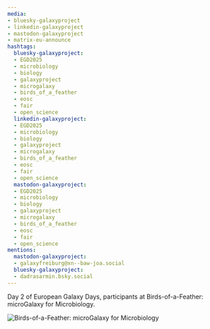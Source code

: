 ```yaml
---
media:
- bluesky-galaxyproject
- linkedin-galaxyproject
- mastodon-galaxyproject
- matrix-eu-announce
hashtags:
  bluesky-galaxyproject:
  - EGD2025
  - microbiology
  - biology
  - galaxyproject
  - microgalaxy
  - birds_of_a_feather
  - eosc
  - fair
  - open_science
  linkedin-galaxyproject:
  - EGD2025
  - microbiology
  - biology
  - galaxyproject
  - microgalaxy
  - birds_of_a_feather
  - eosc
  - fair
  - open_science
  mastodon-galaxyproject:
  - EGD2025
  - microbiology
  - biology
  - galaxyproject
  - microgalaxy
  - birds_of_a_feather
  - eosc
  - fair
  - open_science
mentions:
  mastodon-galaxyproject:
  - galaxyfreiburg@xn--baw-joa.social
  bluesky-galaxyproject:
  - dadrasarmin.bsky.social
---
```


Day 2 of European Galaxy Days, participants at Birds-of-a-Feather: microGalaxy for Microbiology.

![Birds-of-a-Feather: microGalaxy for Microbiology](IMAGE_URL_HERE)